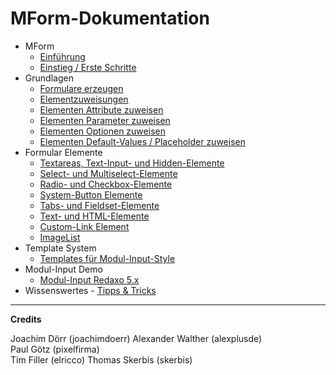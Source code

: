 # MForm-Dokumentation

- MForm
	- [Einführung](main_intro.md)
	- [Einstieg / Erste Schritte](erste_schritte.md)
- Grundlagen
	- [Formulare erzeugen](form_create.md)
	- [Elementzuweisungen](elements_general.md)
    - [Elementen Attribute zuweisen](elements_attributes.md)
    - [Elementen Parameter zuweisen](elements_params.md)
    - [Elementen Optionen zuweisen](elements_options.md)
    - [Elementen Default-Values / Placeholder zuweisen](elements_default_values.md)
- Formular Elemente
	- [Textareas, Text-Input- und Hidden-Elemente](form_input_hidden.md)
	- [Select- und Multiselect-Elemente](form_select_multiselect.md)
	- [Radio- und Checkbox-Elemente](form_radio_checkbox.md)
	- [System-Button Elemente](form_system_button.md)
	- [Tabs- und Fieldset-Elemente](form_fieldset_tabs.md)
	- [Text- und HTML-Elemente](form_text_html.md)
	- [Custom-Link Element](form_custom_link.md)
	- [ImageList](form_imgagelist.md)
- Template System
	- [Templates für Modul-Input-Style](template_modul_input.md)
- Modul-Input Demo
	- [Modul-Input Redaxo 5.x](modul_demo_r5.x.md)
- Wissenswertes
        - [Tipps & Tricks](tipps_tricks.md)

---

**Credits**

Joachim Dörr (joachimdoerr)
Alexander Walther (alexplusde)  
Paul Götz (pixelfirma)  
Tim Filler (elricco)
Thomas Skerbis (skerbis)
